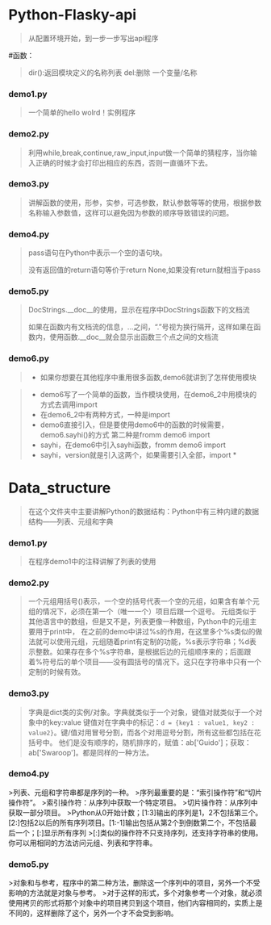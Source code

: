 # Python-Flasky-api

> 从配置环境开始，到一步一步写出api程序

#函数：

> dir():返回模块定义的名称列表
> del:删除 一个变量/名称

<h3>demo1.py</h3>

> 一个简单的hello wolrd！实例程序

<h3>demo2.py</h3>

> 利用while,break,continue,raw_input,input做一个简单的猜程序，当你输入正确的时候才会打印出相应的东西，否则一直循环下去。

<h3>demo3.py</h3>

> 讲解函数的使用，形参，实参，可选参数，默认参数等等的使用，根据参数名称输入参数值，这样可以避免因为参数的顺序导致错误的问题。

<h3>demo4.py</h3>

> <p>pass语句在Python中表示一个空的语句块。</p> 
> <p>没有返回值的return语句等价于return None,如果没有return就相当于pass</p>

<h3>demo5.py</h3>

> <p>DocStrings.__doc__的使用，显示在程序中DocStrings函数下的文档流</p>
> <p>如果在函数内有文档流的信息，...之间，“.”号视为换行隔开，这样如果在函数内，使用函数.__doc__就会显示出函数三个点之间的文档流</p>

<h3>demo6.py</h3>

>  - 如果你想要在其他程序中重用很多函数,demo6就讲到了怎样使用模块

>  - demo6写了一个简单的函数，当作模块使用，在demo6_2中用模块的方式去调用import
>  - 在demo6_2中有两种方式，一种是import
>  - demo6直接引入，但是要使用demo6中的函数的时候需要，demo6.sayhi()的方式 第二种是fromm demo6 import
>  - sayhi，在demo6中引入sayhi函数，fromm demo6 import
>  - sayhi，version就是引入这两个，如果需要引入全部，import *

# Data_structure

> 在这个文件夹中主要讲解Python的数据结构：Python中有三种内建的数据结构——列表、元组和字典

<h3>demo1.py</h3>

> 在程序demo1中的注释讲解了列表的使用

<h3>demo2.py</h3>

> 一个元组用括号()表示，一个空的括号代表一个空的元组，如果含有单个元组的情况下，必须在第一个（唯一一个）项目后跟一个逗号。
> 元组类似于其他语言中的数组，但是又不是，列表更像一种数组，Python中的元组主要用于print中，
> 在之前的demo中讲过%s的作用，在这里多个%s类似的做法就可以使用元组，元组随着print有定制的功能，%s表示字符串；%d表示整数。如果存在多个%s字符串，是根据后边的元组顺序来的；后面跟着%符号后的单个项目——没有圆括号的情况下。这只在字符串中只有一个定制的时候有效。

<h3>demo3.py</h3>

> 字典是dict类的实例/对象。字典就类似于一个对象，键值对就类似于一个对象中的key:value 键值对在字典中的标记：`d = {key1 : value1, key2 : value2}`。键/值对用冒号分割，而各个对用逗号分割，所有这些都包括在花括号中。
> 他们是没有顺序的，随机排序的，赋值：ab['Guido']；获取：ab['Swaroop']。都是同样的一种方法。

<h3>demo4.py</h3>
>列表、元组和字符串都是序列的一种。
>序列最重要的是：“索引操作符”和“切片操作符”。
>索引操作符：从序列中获取一个特定项目。
>切片操作符：从序列中获取一部分项目。
>Python从0开始计数；[1:3]输出的序列是1，2不包括第三个。[2:]包括2以后的所有序列项目。[1:-1]输出包括从第2个到倒数第二个，不包括最后一个；[:]显示所有序列
>[:]类似的操作符不只支持序列，还支持字符串的使用。你可以用相同的方法访问元组、列表和字符串。
<h3>demo5.py</h3>
>对象和与参考，程序中的第二种方法，删除这一个序列中的项目，另外一个不受影响的方法就是对象与参考。
>对于这样的形式，多个对象参考一个对象，就必须使用拷贝的形式将那个对象中的项目拷贝到这个项目，他们内容相同的，实质上是不同的，这样删除了这个，另外一个才不会受到影响。